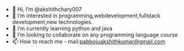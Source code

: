 - 👋 Hi, I’m @akshithchary007
- 👀 I’m interested in programming,webdevelopment,fullstack development,new technologies.
- 🌱 I’m currently learning python and java
- 💞️ I’m looking to collaborate on any programming language course
- 📫 How to reach me - mail:pabbojuakshithkumar@gmail.com

<!---
akshithchary007/akshithchary007 is a ✨ special ✨ repository because its `README.md` (this file) appears on your GitHub profile.
You can click the Preview link to take a look at your changes.
--->

